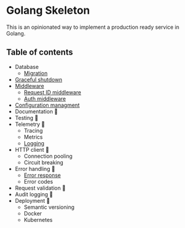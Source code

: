 # Golang Skeleton

This is an opinionated way to implement a production ready service in Golang.


## Table of contents

   * Database
        * [Migration](https://github.com/dannypaul/go-skeleton/tree/master/cmd/app-name#database-migration)  
   * [Graceful shutdown](https://github.com/dannypaul/go-skeleton/tree/master/cmd/app-name#graceful-shutdown)
   * [Middleware](https://github.com/dannypaul/go-skeleton/tree/master/internal/middleware)
        * [Request ID middleware](https://github.com/dannypaul/go-skeleton/tree/master/internal/middleware#request-id-middleware)
        * [Auth middleware](https://github.com/dannypaul/go-skeleton/tree/master/internal/middleware#auth-middleware)
   * [Configuration managment](https://github.com/dannypaul/go-skeleton/tree/master/internal/config)
   * Documentation 🚧
   * Testing 🚧
   * Telemetry 🚧
        * Tracing
        * Metrics
        * [Logging]((https://github.com/dannypaul/go-skeleton/tree/master/cmd/app-name#logging))
   * HTTP client 🚧
        * Connection pooling
        * Circuit breaking
   * Error handling 🚧
        * [Error response](https://github.com/dannypaul/go-skeleton/tree/master/internal/rest)
        * Error codes
   * Request validation 🚧
   * Audit logging 🚧
   * Deployment 🚧
        * Semantic versioning
        * Docker
        * Kubernetes
